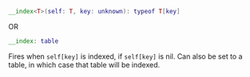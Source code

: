 
```Lua
__index<T>(self: T, key: unknown): typeof T[key]
```
OR
```Lua
__index: table
```
Fires when `self[key]` is indexed, if `self[key]` is nil. Can also be set to a table, in which case that table will be indexed.